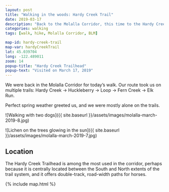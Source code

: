 ```yaml
---
layout: post
title: "Walking in the woods: Hardy Creek Trail"
date: 2019-03-17
description: "Back to the Molalla Corridor, this time to the Hardy Creek Trail."
categories: walking
tags: [walk, hike, Molalla Corridor, BLM]

map-id: hardy-creek-trail
map-var: hardyCreekTrail
lat: 45.039704
long: -122.489011
zoom: 14
popup-title: "Hardy Creek Trailhead"
popup-text: "Visited on March 17, 2019"
---
```


We were back in the Molalla Corridor for today’s walk. Our route took us on multiple trails: Hardy Creek → Huckleberry → Loop → Fern Creek → Elk Run.

Perfect spring weather greeted us, and we were mostly alone on the trails.

![Walking with two dogs]({{ site.baseurl }}/assets/images/molalla-march-2019-8.jpg)

![Lichen on the trees glowing in the sun]({{ site.baseurl }}/assets/images/molalla-march-2019-7.jpg)


## Location
The Hardy Creek Trailhead is among the most used in the corridor, perhaps because it is centrally located between the South and North extents of the trail system, and it offers double-track, road-width paths for horses.

{% include map.html %}
